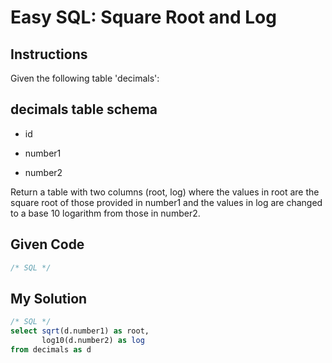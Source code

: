 # Easy SQL: Square Root and Log

## Instructions

Given the following table 'decimals':

## decimals table schema 

- id

- number1

- number2

Return a table with two columns (root, log) where the values in root are the square root of those provided in number1 and the values in log are changed to a base 10 logarithm from those in number2.

## Given Code
```sql
/* SQL */
```

## My Solution
```sql
/* SQL */
select sqrt(d.number1) as root, 
       log10(d.number2) as log
from decimals as d
```

